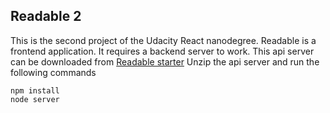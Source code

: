 ## Readable 2
This is the second project of the Udacity React nanodegree. Readable is a frontend application. It requires a backend server to work. This api server can be downloaded from [Readable starter](https://github.com/udacity/reactnd-project-readable-starter)
Unzip the api server and run the following commands
```
npm install
node server
```